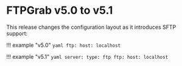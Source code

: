 # FTPGrab v5.0 to v5.1

This release changes the configuration layout as it introduces SFTP support:

!!! example "v5.0"
    ```yaml
    ftp:
      host: localhost
    ```

!!! example "v5.1"
    ```yaml
    server:
      type: ftp
      ftp:
        host: localhost
    ```
